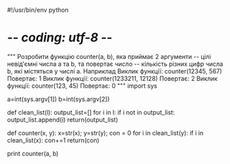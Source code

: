 #!/usr/bin/env python
# -*- coding: utf-8 -*-
"""
Розробити функцію counter(a, b), 
 яка приймає 2 аргументи -- цілі невід'ємні числа a та b, 
 та повертає число -- кількість різних цифр числа b, які містяться у числі а.
Наприклад
 Виклик функції: counter(12345, 567)
 Повертає: 1
 Виклик функції: counter(1233211, 12128)
 Повертає: 2
 Виклик функції: counter(123, 45)
 Повертає: 0
 """
import sys

a=int(sys.argv[1])
b=int(sys.argv[2])

def clean_list(l):
	output_list=[]
	for i in l:
		if i not in output_list:
			output_list.append(i)
	return(output_list)

def counter(x, y):
	x=str(x); y=str(y); con = 0
	for i in clean_list(y):
		if i in clean_list(x):
			con+=1
	return(con)

print counter(a, b)
